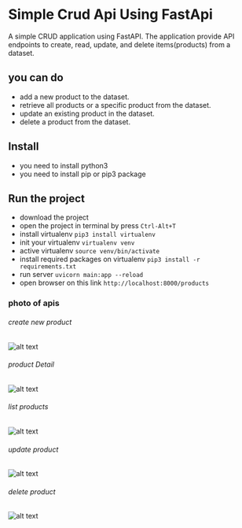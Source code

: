 # Simple Crud Api Using FastApi

A simple CRUD application using  FastAPI. The application provide API
endpoints to create, read, update, and delete items(products) from a dataset.

## you can do 

* add a new product to the dataset.
* retrieve all products or a specific product from the dataset.
* update an existing product in the dataset.
* delete a product from the dataset.

## Install

* you need to install python3
* you need to install pip or pip3 package


## Run the project

* download the project 
* open the project in terminal by press `Ctrl-Alt+T`
* install virtualenv `pip3 install virtualenv` 
* init your virtualenv `virtualenv venv` 
* active virtualenv `source venv/bin/activate`
* install required packages on virtualenv `pip3 install -r requirements.txt`
* run server `uvicorn main:app --reload`
* open browser on this link `http://localhost:8000/products`


### photo of apis

###### create new product
![alt text]()

###### product Detail
![alt text]()

###### list products
![alt text]()

###### update product
![alt text]()

###### delete product
![alt text]()
